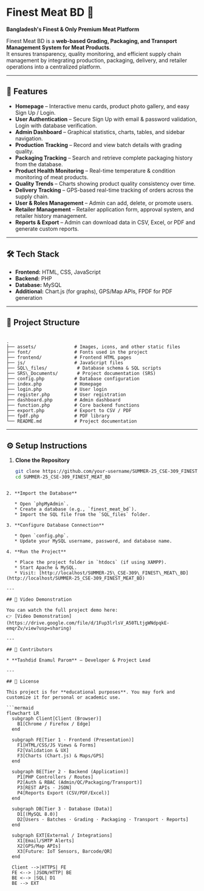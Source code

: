 
# Finest Meat BD 🥩  
**Bangladesh's Finest & Only Premium Meat Platform**

Finest Meat BD is a **web-based Grading, Packaging, and Transport Management System for Meat Products**.  
It ensures transparency, quality monitoring, and efficient supply chain management by integrating production, packaging, delivery, and retailer operations into a centralized platform.  

---

## 🚀 Features  

- **Homepage** – Interactive menu cards, product photo gallery, and easy Sign Up / Login.  
- **User Authentication** – Secure Sign Up with email & password validation, Login with database verification.  
- **Admin Dashboard** – Graphical statistics, charts, tables, and sidebar navigation.  
- **Production Tracking** – Record and view batch details with grading quality.  
- **Packaging Tracking** – Search and retrieve complete packaging history from the database.  
- **Product Health Monitoring** – Real-time temperature & condition monitoring of meat products.  
- **Quality Trends** – Charts showing product quality consistency over time.  
- **Delivery Tracking** – GPS-based real-time tracking of orders across the supply chain.  
- **User & Roles Management** – Admin can add, delete, or promote users.  
- **Retailer Management** – Retailer application form, approval system, and retailer history management.  
- **Reports & Export** – Admin can download data in CSV, Excel, or PDF and generate custom reports.  

---

## 🛠️ Tech Stack  

- **Frontend:** HTML, CSS, JavaScript  
- **Backend:** PHP  
- **Database:** MySQL  
- **Additional:** Chart.js (for graphs), GPS/Map APIs, FPDF for PDF generation  

---

## 📂 Project Structure  

```

.
├── assets/              # Images, icons, and other static files
├── font/                # Fonts used in the project
├── frontend/            # Frontend HTML pages
├── js/                  # JavaScript files
├── SQL\_files/           # Database schema & SQL scripts
├── SRS\_Documents/       # Project documentation (SRS)
├── config.php           # Database configuration
├── index.php            # Homepage
├── login.php            # User login
├── register.php         # User registration
├── dashboard.php        # Admin dashboard
├── function.php         # Core backend functions
├── export.php           # Export to CSV / PDF
├── fpdf.php             # PDF library
└── README.md            # Project documentation

````

---

## ⚙️ Setup Instructions  

1. **Clone the Repository**  
   ```bash
   git clone https://github.com/your-username/SUMMER-25_CSE-309_FINEST_MEAT_BD.git
   cd SUMMER-25_CSE-309_FINEST_MEAT_BD
````

2. **Import the Database**

   * Open `phpMyAdmin`.
   * Create a database (e.g., `finest_meat_bd`).
   * Import the SQL file from the `SQL_files` folder.

3. **Configure Database Connection**

   * Open `config.php`.
   * Update your MySQL username, password, and database name.

4. **Run the Project**

   * Place the project folder in `htdocs` (if using XAMPP).
   * Start Apache & MySQL.
   * Visit: [http://localhost/SUMMER-25\_CSE-309\_FINEST\_MEAT\_BD](http://localhost/SUMMER-25_CSE-309_FINEST_MEAT_BD)

---

## 🎥 Video Demonstration

You can watch the full project demo here:
👉 [Video Demonstration](https://drive.google.com/file/d/1Fup3lrlsV_A50TLtjgWNdpqkE-emqrZv/view?usp=sharing)

---

## 👥 Contributors

* **Tashdid Enamul Parom** – Developer & Project Lead

---

## 📜 License

This project is for **educational purposes**. You may fork and customize it for personal or academic use.

```mermaid
flowchart LR
  subgraph Client[Client (Browser)]
    B1[Chrome / Firefox / Edge]
  end

  subgraph FE[Tier 1 · Frontend (Presentation)]
    F1[HTML/CSS/JS Views & Forms]
    F2[Validation & UX]
    F3[Charts (Chart.js) & Maps/GPS]
  end

  subgraph BE[Tier 2 · Backend (Application)]
    P1[PHP Controllers / Routes]
    P2[Auth & RBAC (Admin/QC/Packaging/Transport)]
    P3[REST APIs · JSON]
    P4[Reports Export (CSV/PDF/Excel)]
  end

  subgraph DB[Tier 3 · Database (Data)]
    D1[(MySQL 8.0)]
    D2[Users · Batches · Grading · Packaging · Transport · Reports]
  end

  subgraph EXT[External / Integrations]
    X1[Email/SMTP Alerts]
    X2[GPS/Map APIs]
    X3[Future: IoT Sensors, Barcode/QR]
  end

  Client -->|HTTPS| FE
  FE <--> |JSON/HTTP| BE
  BE <--> |SQL| D1
  BE --> EXT
